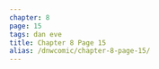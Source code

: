 ```yaml
---
chapter: 8
page: 15
tags: dan eve
title: Chapter 8 Page 15
alias: /dnwcomic/chapter-8-page-15/
---
```

